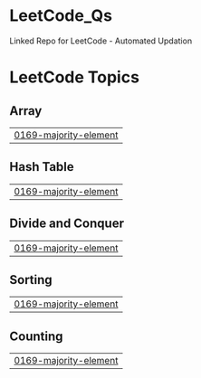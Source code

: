 # LeetCode_Qs
Linked Repo for LeetCode - Automated Updation

<!---LeetCode Topics Start-->
# LeetCode Topics
## Array
|  |
| ------- |
| [0169-majority-element](https://github.com/x-INFiN1TY-x/LeetCode_Qs/tree/master/0169-majority-element) |
## Hash Table
|  |
| ------- |
| [0169-majority-element](https://github.com/x-INFiN1TY-x/LeetCode_Qs/tree/master/0169-majority-element) |
## Divide and Conquer
|  |
| ------- |
| [0169-majority-element](https://github.com/x-INFiN1TY-x/LeetCode_Qs/tree/master/0169-majority-element) |
## Sorting
|  |
| ------- |
| [0169-majority-element](https://github.com/x-INFiN1TY-x/LeetCode_Qs/tree/master/0169-majority-element) |
## Counting
|  |
| ------- |
| [0169-majority-element](https://github.com/x-INFiN1TY-x/LeetCode_Qs/tree/master/0169-majority-element) |
<!---LeetCode Topics End-->